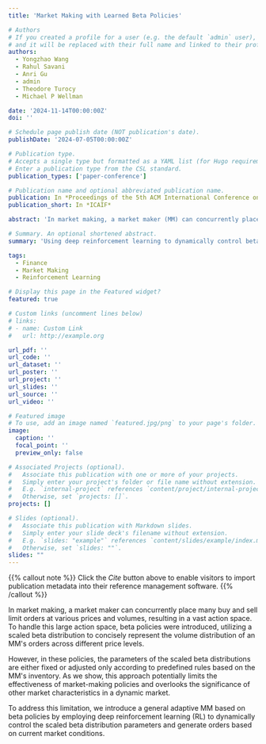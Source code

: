 ```yaml
---
title: 'Market Making with Learned Beta Policies'

# Authors
# If you created a profile for a user (e.g. the default `admin` user), write the username (folder name) here
# and it will be replaced with their full name and linked to their profile.
authors:
  - Yongzhao Wang
  - Rahul Savani
  - Anri Gu
  - admin
  - Theodore Turocy
  - Michael P Wellman

date: '2024-11-14T00:00:00Z'
doi: ''

# Schedule page publish date (NOT publication's date).
publishDate: '2024-07-05T00:00:00Z'

# Publication type.
# Accepts a single type but formatted as a YAML list (for Hugo requirements).
# Enter a publication type from the CSL standard.
publication_types: ['paper-conference']

# Publication name and optional abbreviated publication name.
publication: In *Proceedings of the 5th ACM International Conference on AI in Finance*
publication_short: In *ICAIF*

abstract: 'In market making, a market maker (MM) can concurrently place many buy and sell limit orders at various prices and volumes, resulting in a vast action space. To handle this large action space, beta policies were introduced, utilizing a scaled beta distribution to concisely represent the volume distribution of an MM's orders across different price levels. However, in these policies, the parameters of the scaled beta distributions are either fixed or adjusted only according to predefined rules based on the MM's inventory. As we show, this approach potentially limits the effectiveness of market-making policies and overlooks the significance of other market characteristics in a dynamic market. To address this limitation, we introduce a general adaptive MM based on beta policies by employing deep reinforcement learning (RL) to dynamically control the scaled beta distribution parameters and generate orders based on current market conditions.'

# Summary. An optional shortened abstract.
summary: 'Using deep reinforcement learning to dynamically control beta distribution parameters for market making policies.'

tags:
  - Finance
  - Market Making
  - Reinforcement Learning

# Display this page in the Featured widget?
featured: true

# Custom links (uncomment lines below)
# links:
# - name: Custom Link
#   url: http://example.org

url_pdf: ''
url_code: ''
url_dataset: ''
url_poster: ''
url_project: ''
url_slides: ''
url_source: ''
url_video: ''

# Featured image
# To use, add an image named `featured.jpg/png` to your page's folder.
image:
  caption: ''
  focal_point: ''
  preview_only: false

# Associated Projects (optional).
#   Associate this publication with one or more of your projects.
#   Simply enter your project's folder or file name without extension.
#   E.g. `internal-project` references `content/project/internal-project/index.md`.
#   Otherwise, set `projects: []`.
projects: []

# Slides (optional).
#   Associate this publication with Markdown slides.
#   Simply enter your slide deck's filename without extension.
#   E.g. `slides: "example"` references `content/slides/example/index.md`.
#   Otherwise, set `slides: ""`.
slides: ""
---
```


{{% callout note %}}
Click the _Cite_ button above to enable visitors to import publication metadata into their reference management software.
{{% /callout %}}

In market making, a market maker can concurrently place many buy and sell limit orders at various prices and volumes, resulting in a vast action space. To handle this large action space, beta policies were introduced, utilizing a scaled beta distribution to concisely represent the volume distribution of an MM's orders across different price levels. 

However, in these policies, the parameters of the scaled beta distributions are either fixed or adjusted only according to predefined rules based on the MM's inventory. As we show, this approach potentially limits the effectiveness of market-making policies and overlooks the significance of other market characteristics in a dynamic market. 

To address this limitation, we introduce a general adaptive MM based on beta policies by employing deep reinforcement learning (RL) to dynamically control the scaled beta distribution parameters and generate orders based on current market conditions. 